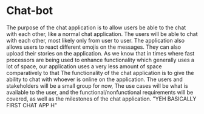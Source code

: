 # Chat-bot
The purpose of the chat application is to allow users be able to the chat with each other, like a normal chat application. The users will be able to chat with each other, most likely only from user to user.  The application also allows users to react different emojis on the messages. They can also upload their stories on the application. As we know that in times where fast processors are being used to enhance functionality which generally uses a lot of space, our application uses a very less amount of space comparatively to that  The functionality of the chat application is to give the ability to chat with whoever is online on the application. The users and stakeholders will be a small group for now, The use cases will be what is available to the user, and the functional/nonfunctional requirements will be covered, as well as the milestones of the chat application.
"YEH BASICALLY FIRST CHAT APP H"
